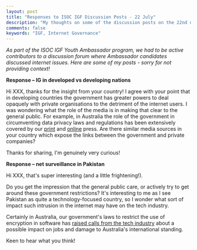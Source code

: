 ```yaml
---
layout: post
title: "Responses to ISOC IGF Discussion Posts - 22 July"
description: "My thoughts on some of the discussion posts on the 22nd of July"
comments: false
keywords: "IGF, Internet Governance"
---
```

*As part of the ISOC IGF Youth Ambassador program, we had to be active contributors to a discussion forum where Ambassador candidates discussed internet issues. Here are some of my posts - sorry for not providing context!*

**Response – IG in developed vs developing nations**

Hi XXX, thanks for the insight from your country! I agree with your point that in developing countries the government has greater powers to deal opaquely with private organisations to the detriment of the internet users. I was wondering what the role of the media is in making that clear to the general public. For example, in Australia the role of the government in circumventing data privacy laws and regulations has been extensively covered by our [print](https://www.spectator.com.au/2018/12/anti-encryption-laws-threaten-more-than-crooks-and-terrorists/) and [online](https://www.theguardian.com/australia-news/2019/jul/08/australias-anti-encryption-laws-being-used-to-bypass-journalist-protections-expert-says) press. Are there similar media sources in your country which expose the links between the government and private companies?

Thanks for sharing, I&#39;m genuinely very curious!

**Response – net surveillance in Pakistan**

Hi XXX, that&#39;s super interesting (and a little frightening!).

Do you get the impression that the general public care, or actively try to get around these government restrictions? It&#39;s interesting to me as I see Pakistan as quite a technology-focused country, so I wonder what sort of impact such intrusion in the internet may have on the tech industry.

Certainly in Australia, our government&#39;s laws to restrict the use of encryption in software has [raised calls from the tech industry](https://www.smh.com.au/business/small-business/tars-our-profession-encryption-laws-put-jobs-for-coders-at-risk-20190227-p510hw.html) about a possible impact on jobs and damage to Australia&#39;s international standing.

Keen to hear what you think!